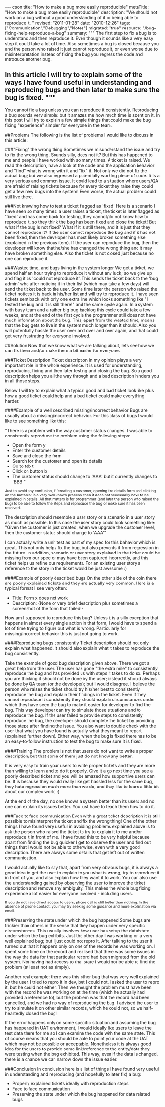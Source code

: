 --- cson
title: "How to make a bug more easily reproducible"
metaTitle: "How to make a bug more easily reproducible"
description: "We should not work on a bug without a good understanding of it or being able to reproduce it.
"
revised: "2011-01-28"
date: "2010-12-26"
tags: ["Communication","Debugging","Notes"]
migrated: "true"
resource: "/bug-fixing-help-reproduce-a-bug"
summary: """
The first step to fix a bug is to understand and then reproduce it. Even though it sounds like a very easy step it could take a lot of time. Also sometimes a bug is closed because you and the person who raised it just cannot reproduce it, or even worse due to misinterpretation instead of fixing the bug you regress the code and introduce another bug. 

In this article I will try to explain some of the ways I have found useful in understanding and reproducing bugs and then later to make sure the bug is fixed.
"""
---
You cannot fix a bug unless you can reproduce it consistently. Reproducing a bug sounds very simple; but it amazes me how much time is spent on it. In this post I will try to explain a few simple things that could make the bug fixing "experience" simpler for everyone in the team. 

##Problems
The following is the list of problems I would like to discuss in this article:

###"Fixing" the wrong thing
Sometimes we misunderstand the issue and try to fix the wrong thing. Sounds silly, does not it? But this has happened to me and people I have worked with so many times. A ticket is raised. We read the description, have a look at the code and the application behavior and "find" what is wrong with it and "fix" it. Not only we did not fix the actual bug; but we also regressed a potentially working piece of code. It is a very serious and common issue. It could lead to a situation where users/QA are afraid of raising tickets because for every ticket they raise they could get a few new bugs into the system! Even worse, the actual problem could still live there. 

###Not knowing how to test a ticket flagged as 'fixed'
Here is a scenario I have seen so many times: a user raises a ticket, the ticket is later flagged as 'fixed' and has come back for testing, they cannot/do not know how to reproduce it, so they think the bug has been fixed and close the ticket! But what if the bug is not fixed? What if it is still there, and it is just that they cannot reproduce it? If the user cannot reproduce the bug and if it has not been fixed, then the developer has most likely broken something else (explained in the previous item). If the user can reproduce the bug, then the developer will know that he/she has changed the wrong thing and it may have broken something else. Also the ticket is not closed just because no one can reproduce it.

###Wasted time, and bugs living in the system longer
We get a ticket, we spend half an hour trying to reproduce it without any luck; so we give up and flag it as 'could not reproduce it'. This sends the ticket back to the 'bug admin' who after noticing it in their list (which may take a few days) will send the ticket back to the user. Some time later the person who raised the ticket notices it is back in his/her list and will try to reproduce it. I have seen tickets sent back with only one extra line which looks something like "I tested the bug and it is still there!" and the same cycle again. In a system with busy team and a rather big bug backlog this cycle could take a few weeks, and at the end of the first cycle the programmer still does not have much information about the bug. This, apart from the wasted time, means that the bug gets to live in the system much longer than it should. Also you will potentially hassle the user over and over and over again, and that could get very frustrating for everyone involved.

##Solution
Now that we know what we are talking about, lets see how we can fix them and/or make them a bit easier for everyone.

###Ticket Description
Ticket description in my opinion plays a very important role in the whole experience. It is used for understanding, reproducing, fixing and then later testing and closing the bug. So a good description helps you all the way through and a bad description hinders you in all those steps. 

Below I will try to explain what a typical good and bad ticket look like plus how a good ticket could help and a bad ticket could make everything harder.

####Example of a well described missing/incorrect behavior
Bugs are usually about a missing/incorrect behavior. For this class of bugs I would like to see something like this:
 
"There is a problem with the way customer status changes. I was able to consistently reproduce the problem using the following steps:

   - Open the form y
   - Enter the customer details
   - Save and close the form
   - Search for the customer and open its details
   - Go to tab t
   - Click on button b
   - The customer status should change to 'AAA' but it currently changes to 'BBB'"

<small>Just to avoid any confusion, if 'creating a customer, opening the details form and clicking on the button b' is a very well known process, then it does not necessarily have to be explained in details. All that matters is for programmer (and later the person who raised the bug) to be able to follow the steps and reproduce the bug or make sure it has been resolved.</small>


The description should resemble a user story or a scenario in a user story as much as possible. In this case the user story could look something like: "Given the customer is just created, when we upgrade the customer level, then the customer status should change to 'AAA'"

I can actually write a unit test as part of my spec for this bahavior which is great. This not only helps fix the bug, but also prevents it from regression in the future. In addition,  scenario or user story explained in the ticket could be missing from our spec or may have been captured incorrectly, and this ticket helps us refine our requirements. For an existing user story a reference to the story in the ticket would be just awesome :)

####Example of poorly described bugs
On the other side of the coin there are poorly explained tickets and they are actually very common. Here is a typical format I see very often: 
 
 - Title: Form x does not work
 - Description: {None or very brief description plus sometimes a screenshot of the form that failed!}

How am I supposed to reproduce this bug? Unless it is a silly exception that happens in almost every single action in that form, I would have to spend a lot of time trying to figure out what is wrong. Particularly for missing/incorrect behavior this is just not going to work.

####Reproducing bugs consistently
Ticket description should not only explain what happened. It should also explain what it takes to reproduce the bug consistently.

Take the example of good bug description given above. There we got a great help from the user. The user has gone "the extra mile" to consistently reproduce the bug and has provided us with steps it takes to do so. Perhaps you are thinking it should not be done by the user; instead it should always be done by QA team (or the developer); but I would disagree. I believe the person who raises the ticket should try his/her best to consistently reproduce the bug and explain their findings in the ticket. Even if they cannot reproduce it consistently they should explain circumstances under which they have seen the bug to make it easier for developer to find the bug. This way developer can try to simulate those situations and to reproduce the bug. If the user failed to provide steps to consistently reproduce the bug, the developer should complete the ticket by providing those steps after finding the issue. You also want to double check with the user that what you have found is actually what they meant to report (explained further down). Either way, when the bug is fixed there has to be an easy-to-follow instruction to test the bug to make sure it is fixed.

####Training 
The problem is not that users do not want to write a proper description; but that some of them just do not know any better. 

It is very easy to train your users to write proper tickets and they are more than willing to learn and to do it properly. Give it a go next time you see a poorly described ticket and you will be amazed how supportive users can be. It is because they would really like get hassled less for the same bug, they hate regression much more than we do, and they like to learn a little bit about our complex world :)

At the end of the day, no one knows a system better than its users and no one can explain its issues better. You just have to teach them how to do it. 

###Face to face communication
Even with a great ticket description it is still possible to misinterpret the ticket and fix the wrong thing! One of the other things I have found very useful in avoiding problems explained above is to ask the person who raised the ticket to try to explain it to me and/or reproduce it in front of me. I have found this to be very helpful because apart from finding the bug quicker I get to observe the user and find out things that I would not be able to otherwise, even with a very good description. There are always some details that get left out of written communication.

I would actually like to say that, apart from very obvious bugs, it is always a good idea to get the user to explain to you what is wrong, try to reproduce it in front of you, and also explain how they want it to work. You can also use the understanding gained by observing the user to improve the ticket description and remove any ambiguity. This makes the whole bug fixing experience a lot easier for everyone involved - including users. 

<small> If you do not have direct access to users, phone call is still better than nothing. In the absence of phone contact, you may try seeking some guidance and more explanation via email.</small>

###Preserving the state under which the bug happened
Some bugs are trickier than others in the sense that they happen under very specific circumstances. This usually involves how user has setup the data/state under which the bug exhibits. Just the other day I was working on a very well explained bug; but I just could not repro it. After talking to the user it turned out that it happens only on one of the records he was working on. I spent some time on the record and realised that there was some issues in the way the data for that particular record had been migrated from the old system. Not having had access to that state I would not be able to find the problem (at least not as simply).

Another real example: there was this other bug that was very well explained by the user, I tried to repro it in dev, but I could not. I asked the user to repro it, but he could not either. Then we thought the problem must have been with the record he was working on at the time (which he actually had provided a reference to); but the problem was that the record had been cancelled, and we had no way of reproducing the bug. I advised the user to try to simulate it on other similar records, which he could not, so we half-heartedly closed the bug!

If the error happens only on some specific situation and assuming the bug has happened in UAT environment, I would ideally like users to leave the test data there for me so I can examine the code with the same state. This of course means that you should be able to point your code at the UAT which may not be possible or acceptable. Nonetheless it is always good idea for the users to provide some link/reference to the entity/data they were testing when the bug exhibited. This way, even if the data is changed, there is a chance we can narrow down the issue easier.

###Conclusion
In conclusion here is a list of things I have found very useful in understanding and reproducing (and hopefully to later fix) a bug:

 - Properly explained tickets ideally with reproduction steps
 - Face to face communication
 - Preserving the state under which the bug happened for data related bugs

